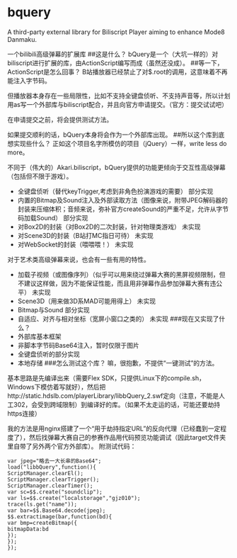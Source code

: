 # bquery
A third-party external library for Biliscript Player aiming to enhance Mode8 Danmaku.

一个bilibili高级弹幕的扩展库
##这是什么？
bQuery是一个（大坑一样的）对biliscript进行扩展的库，由ActionScript编写而成（虽然还没成）。
##等一下，ActionScript是怎么回事？
B站播放器已经禁止了对$.root的调用，这意味着不再能注入字节码。

但播放器本身存在一些局限性，比如不支持全键盘侦听、不支持声音等，所以计划用as写一个外部库与biliscript配合，并且向官方申请提交。（官方：提交试试吧）

在申请提交之前，将会提供测试方法。

如果提交顺利的话，bQuery本身将会作为一个外部库出现。
##所以这个库到底想实现些什么？
正如这个项目名字所模仿的项目（jQuery）一样，write less do more。

不同于（伟大的）Akari.biliscript，bQuery提供的功能更倾向于交互性高级弹幕（包括但不限于游戏）。
* 全键盘侦听（替代keyTrigger,考虑到非角色扮演游戏的需要） 部分实现
* 内置的Bitmap及Sound注入及外部读取方法（图像来说，附带JPEG解码器的封装来压缩体积；音频来说，弥补官方createSound的严重不足，允许从字节码加载Sound） 部分实现
* 对Box2D的封装（对Box2D的二次封装，针对物理类游戏） 未实现
* 对Scene3D的封装（B站打MC指日可待） 未实现
* 对WebSocket的封装（喂喂喂！） 未实现

对于艺术类高级弹幕来说，也会有一些有用的特性。
* 加载子视频（或图像序列）（似乎可以用来绕过弹幕大赛的黑屏视频限制，但不建议这样做，因为不能保证性能，而且用非弹幕作品参加弹幕大赛有违公平） 未实现
* Scene3D（用来做3D系MAD可能用得上） 未实现
* Bitmap与Sound 部分实现
* 自适应、对齐与相对坐标（宽屏小窗口之类的） 未实现
###现在又实现了什么？
* 外部库基本框架
* 非脚本字节码Base64注入，暂时仅限于图片
* 全键盘侦听的部分实现
* 本地存储
###怎么测试这个库？
嘛，很抱歉，不提供“一键测试”的方法。

基本思路是先编译出来（需要Flex SDK，只提供Linux下的compile.sh，Windows下模仿着写就好），然后把http://static.hdslb.com/playerLibrary/libbQuery_2.swf定向（注意，不能是人工302，会受到跨域限制）到编译好的库。（如果不太走运的话，可能还要劫持https连接）

我的方法是用nginx搭建了一个“用于劫持指定URL”的反向代理（已经蠢到一定程度了），然后找弹幕大赛自己的参赛作品用代码预览功能调试（因此target文件夹里自带了另外两个官方外部库）。
附测试代码：
```
var jpeg="略去一大长串的Base64";
load("libbQuery",function(){
ScriptManager.clearEl();
ScriptManager.clearTrigger();
ScriptManager.clearTimer();
var sc=$$.create("soundclip");
var ls=$$.create("localstorage","gjz010");
trace(ls.get("name"));
var bar=$$.Base64.decode(jpeg);
$$.extractimage(bar,function(bd){
var bmp=createBitmap({
bitmapData:bd
});
});
});
```

